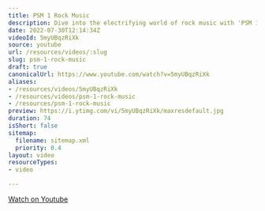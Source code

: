 ```yaml
---
title: PSM 1 Rock Music
description: Dive into the electrifying world of rock music with 'PSM 1 Rock Music'! Discover iconic riffs, legendary bands, and the genre's vibrant history.
date: 2022-07-30T12:14:34Z
videoId: 5myUBqzRiXk
source: youtube
url: /resources/videos/:slug
slug: psm-1-rock-music
draft: true
canonicalUrl: https://www.youtube.com/watch?v=5myUBqzRiXk
aliases:
- /resources/videos/5myUBqzRiXk
- /resources/videos/psm-1-rock-music
- /resources/psm-1-rock-music
preview: https://i.ytimg.com/vi/5myUBqzRiXk/maxresdefault.jpg
duration: 74
isShort: false
sitemap:
  filename: sitemap.xml
  priority: 0.4
layout: video
resourceTypes:
- video

---
```

  
 [Watch on Youtube](https://www.youtube.com/watch?v=5myUBqzRiXk)
